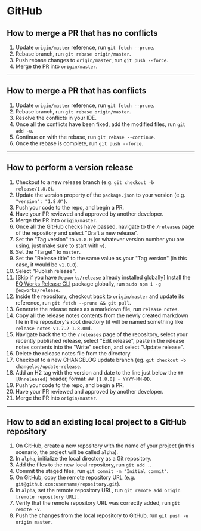 # GitHub

## How to merge a PR that has no conflicts

1. Update `origin/master` reference, run `git fetch --prune`.
2. Rebase branch, run `git rebase origin/master`.
3. Push rebase changes to `origin/master`, run `git push --force`.
4. Merge the PR into `origin/master`.

---

## How to merge a PR that has conflicts

1. Update `origin/master` reference, run `git fetch --prune`.
2. Rebase branch, run `git rebase origin/master`.
3. Resolve the conflicts in your IDE.
4. Once all the conflicts have been fixed, add the modified files, run `git add -u`.
5. Continue on with the rebase, run `git rebase --continue`.
6. Once the rebase is complete, run `git push --force`.

---

## How to perform a version release

1. Checkout to a new release branch (e.g. `git checkout -b release/1.8.0`).
2. Update the version property of the `package.json` to your version (e.g. `"version": "1.8.0"`).
3. Push your code to the repo, and begin a PR.
4. Have your PR reviewed and approved by another developer.
5. Merge the PR into `origin/master`.
6. Once all the GitHub checks have passed, navigate to the `/releases` page of the repository and select "Draft a new release".
7. Set the "Tag version" to `v1.8.0` (or whatever version number you are using, just make sure to start with `v`).
8. Set the "Target" to `master`.
9. Set the "Release title" to the same value as your "Tag version" (in this case, it would be `v1.8.0`).
10. Select "Publish release".
11. [Skip if you have `@eqworks/release` already installed globally] Install the [EQ Works Release CLI](https://github.com/EQWorks/release) package globally, run `sudo npm i -g @eqworks/release`.
12. Inside the repository, checkout back to `origin/master` and update its reference, run `git fetch --prune && git pull`.
13. Generate the release notes as a markdown file, run `release notes`.
14. Copy all the release notes contents from the newly created markdown file in the repository's root directory (it will be named something like `release-notes-v1.7.2-1.8.0md`.
15. Navigate back the to the `/releases` page of the repository, select your recently published release, select "Edit release", paste in the release notes contents into the "Write" section, and select "Update release".
16. Delete the release notes file from the directory.
17. Checkout to a new CHANGELOG update branch (eg. `git checkout -b changelog/update-release`.
18. Add an H2 tag with the version and date to the line just below the `## [Unreleased]` header, format: `## [1.8.0] - YYYY-MM-DD`.
19. Push your code to the repo, and begin a PR.
20. Have your PR reviewed and approved by another developer.
21. Merge the PR into `origin/master`.

---

## How to add an existing local project to a GitHub repository

1. On GitHub, create a new repository with the name of your project (in this scenario, the project will be called `alpha`).
2. In `alpha`, initialize the local directory as a Git repository.
3. Add the files to the new local repository, run `git add .`.
4. Commit the staged files, run `git commit -m "Initial commit"`.
5. On GitHub, copy the remote repository URL (e.g. `git@github.com:username/repository.git`).
6. In `alpha`, set the remote repository URL, run `git remote add origin [remote repository URL]`.
7. Verify that the remote repository URL was correctly added, run `git remote -v`.
8. Push the changes from the local repository to GitHub, run `git push -u origin master`.
